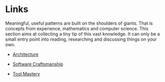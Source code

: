 # Links

Meaningful, useful patterns are built on the shoulders of giants. That is concepts from experience, mathematics and computer science. This section aims at collecting a tiny tip of this vast knowledge. It can only be a small entry point into reading, researching and discussing things on your own.

* [Architecture](/architecture.md)

* [Software Craftsmanship](/book/links/software-craftmanship.md)

* [Tool Mastery](/book/links/tool-mastery.md)



